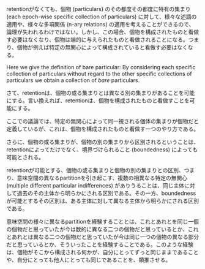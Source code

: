 retentionがなくても、個物 (particulars) のその都度その都度に特有の集まり (each epoch-wise specific collection of particulars) に対して、様々な述語の適用や、様々な多項関係 (n-ary relations) の適用を考えることができるので、論理が失われるわけではない。しかし、この場合、個物を構成されたものと看做す必要はなくなり、個物は端的に与えられたものと看做されることになる。つまり、個物が例えば特定の無関心によって構成されていると看做す必要はなくなる。

Here we give the definition of bare particular:
By considering each specific collection of particulars without regard to the other specific collections of particulars we obtain a collection of *bare* particulars.

さて、retentionは、個物の或る集まりとは異なる別の集まりがあることを可能にする。言い換えれば、retentionは、個物を構成されたものと看做すことを可能にする。

ここでの議論では、特定の無関心によって同一視される個体の集まりが個物だと定義しているが、これは、個物を構成されたものと看做す一つのやり方である。

さらに、個物の或る集まりが、個物の別の集まりから区別されるということは、retentionによってだけでなく、境界づけられること (boundedness) によっても可能とされる。

retentionが可能とする、個物の或る集まりと個物の別の集まりとの区別、つまり、意味空間の異なるpartitionを引き起こす、複数の相異なる特定の無関心 (multiple different particular indifferences) がありうることは、同じ主体に対して過去のその主体から明らかにされる区別である。その一方、boundednessが可能とするその区別は、ある主体に対して異なる主体から明らかにされる区別である。

意味空間の様々に異なるpartitionを経験することとは、これとあれとを同じ一個の個物だと思っていたが今は数的に異なる二つの個物だと思っているとか、これとあれとは異なる二つの個物だと思っていたが今は同じ一つの個物の異なる部分だと思っているとか、そういったことを経験することである。このような経験は、個物がそこから構成される何かが、自分にとってずっと同じままであることや、自分にとっても他人にとっても同じであることを、類推させる。
